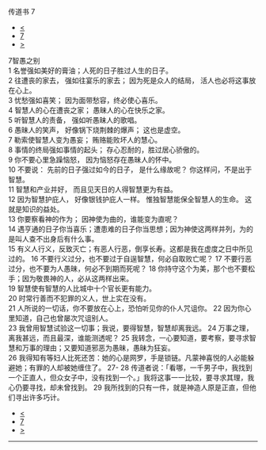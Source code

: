 ﻿





 传道书 7




* [<](bible/ECC06.md)
* [7](bible/ECC.md)
* [>](bible/ECC08.md)



 
7智愚之别  
1 名誉强如美好的膏油；人死的日子胜过人生的日子。  
2 往遭丧的家去， 强如往宴乐的家去； 因为死是众人的结局， 活人也必将这事放在心上。  
3 忧愁强如喜笑； 因为面带愁容，终必使心喜乐。  
4 智慧人的心在遭丧之家； 愚昧人的心在快乐之家。  
5 听智慧人的责备， 强如听愚昧人的歌唱。  
6 愚昧人的笑声， 好像锅下烧荆棘的爆声； 这也是虚空。  
7 勒索使智慧人变为愚妄； 贿赂能败坏人的慧心。  
8 事情的终局强如事情的起头； 存心忍耐的，胜过居心骄傲的。  
9 你不要心里急躁恼怒， 因为恼怒存在愚昧人的怀中。  
10 不要说： 先前的日子强过如今的日子， 是什么缘故呢？ 你这样问，不是出于智慧。  
11 智慧和产业并好， 而且见天日的人得智慧更为有益。  
12 因为智慧护庇人， 好像银钱护庇人一样。 惟独智慧能保全智慧人的生命。 这就是知识的益处。  
13 你要察看神的作为； 因神使为曲的，谁能变为直呢？  
14 遇亨通的日子你当喜乐；遭患难的日子你当思想；因为神使这两样并列，为的是叫人查不出身后有什么事。  
15 有义人行义，反致灭亡；有恶人行恶，倒享长寿。这都是我在虚度之日中所见过的。 
16 不要行义过分，也不要过于自逞智慧，何必自取败亡呢？ 
17 不要行恶过分，也不要为人愚昧，何必不到期而死呢？ 
18 你持守这个为美，那个也不要松手；因为敬畏神的人，必从这两样出来。  
19 智慧使有智慧的人比城中十个官长更有能力。  
20 时常行善而不犯罪的义人，世上实在没有。  
21 人所说的一切话，你不要放在心上，恐怕听见你的仆人咒诅你。 
22 因为你心里知道，自己也曾屡次咒诅别人。  
23 我曾用智慧试验这一切事；我说，要得智慧，智慧却离我远。 
24 万事之理，离我甚远，而且最深，谁能测透呢？ 
25 我转念，一心要知道，要考察，要寻求智慧和万事的理由；又要知道邪恶为愚昧，愚昧为狂妄。  
26 我得知有等妇人比死还苦：她的心是网罗，手是锁链。凡蒙神喜悦的人必能躲避她；有罪的人却被她缠住了。 
27-
28 传道者说：「看哪，一千男子中，我找到一个正直人，但众女子中，没有找到一个。」我将这事一一比较，要寻求其理，我心仍要寻找，却未曾找到。 
29 我所找到的只有一件，就是神造人原是正直，但他们寻出许多巧计。 
* [<](bible/ECC06.md)
* [7](bible/ECC.md)
* [>](bible/ECC08.md)





---









